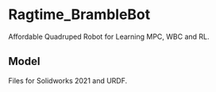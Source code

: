 # Ragtime_BrambleBot
Affordable Quadruped Robot for Learning MPC, WBC and RL.

## Model

Files for Solidworks 2021 and URDF.